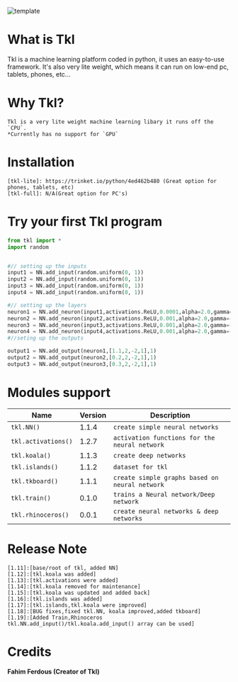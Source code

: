 ![template](https://user-images.githubusercontent.com/79488582/120871148-de31ac00-c568-11eb-91ee-d9a8690f8af7.png)


# What is Tkl
Tkl is a machine learning platform coded in python, it uses an easy-to-use framework. It's also very lite weight, which means it can run on low-end pc, tablets, phones, etc...



# Why Tkl?
```
Tkl is a very lite weight machine learning libary it runs off the `CPU`. 
*Currently has no support for `GPU`
```

# Installation
```
[tkl-lite]: https://trinket.io/python/4ed462b480 (Great option for phones, tablets, etc)
[tkl-full]: N/A(Great option for PC's)
```

# Try your first Tkl program
```python
from tkl import *
import random


#// setting up the inputs
input1 = NN.add_input(random.uniform(0, 1))
input2 = NN.add_input(random.uniform(0, 1))
input3 = NN.add_input(random.uniform(0, 1))
input4 = NN.add_input(random.uniform(0, 1))

#// setting up the layers  
neuron1 = NN.add_neuron(input1,activations.ReLU,0.0001,alpha=2.0,gamma=-1.2)
neuron2 = NN.add_neuron(input2,activations.ReLU,0.001,alpha=2.0,gamma=-1.2)
neuron3 = NN.add_neuron(input3,activations.ReLU,0.001,alpha=2.0,gamma=-1.2)
neuron4 = NN.add_neuron(input4,activations.ReLU,0.001,alpha=2.0,gamma=-1.2)
#//seting up the outputs

output1 = NN.add_output(neuron1,[1.1,2,-2,1],1)
output2 = NN.add_output(neuron2,[0.2,2,-2,1],1)
output3 = NN.add_output(neuron3,[0.3,2,-2,1],1)

```
# Modules support
|  Name | Version | Description |
| ------------- | ------------- | ------------- |
| `tkl.NN()`  |1.1.4|   `create simple neural networks`|
| `tkl.activations()` |1.2.7| `activation functions for the neural network` |
| `tkl.koala()`  |1.1.3|   `create deep networks `|
| `tkl.islands()` |1.1.2|   `dataset for tkl`|
| `tkl.tkboard()`  |1.1.1|   `create simple graphs based on neural network`|
| `tkl.train()`  |0.1.0|   `trains a Neural network/Deep network`|
| `tkl.rhinoceros()`  |0.0.1|   `create neural networks & deep networks`|

# Release Note
```
[1.11]:[base/root of tkl, added NN]
[1.12]:[tkl.koala was added]
[1.13]:[tkl.activations were added]
[1.14]:[tkl.koala removed for maintenance]
[1.15]:[tkl.koala was updated and added back]
[1.16]:[tkl.islands was added]
[1.17]:[tkl.islands,tkl.koala were improved]
[1.18]:[BUG fixes,fixed tkl.NN, koala improved,added tkboard]
[1.19]:[Added Train,Rhinoceros tkl.NN.add_input()/tkl.koala.add_input() array can be used]
```



# Credits

**Fahim Ferdous (Creator of Tkl)**


